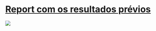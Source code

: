 # [Report com os resultados prévios](https://mauritia-flexuosa.github.io/coupling_neotropics/)

<img src="coupling3.gif">

